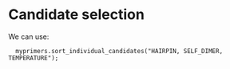 # Candidate selection #

We can use:
```
  myprimers.sort_individual_candidates("HAIRPIN, SELF_DIMER, TEMPERATURE");
```